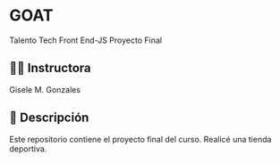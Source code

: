 # GOAT
 Talento Tech Front End-JS Proyecto Final

## 👨‍🏫 Instructora
 Gisele M. Gonzales

## 📝 Descripción

 Este repositorio contiene el proyecto final del curso. Realicé una tienda deportiva. 
